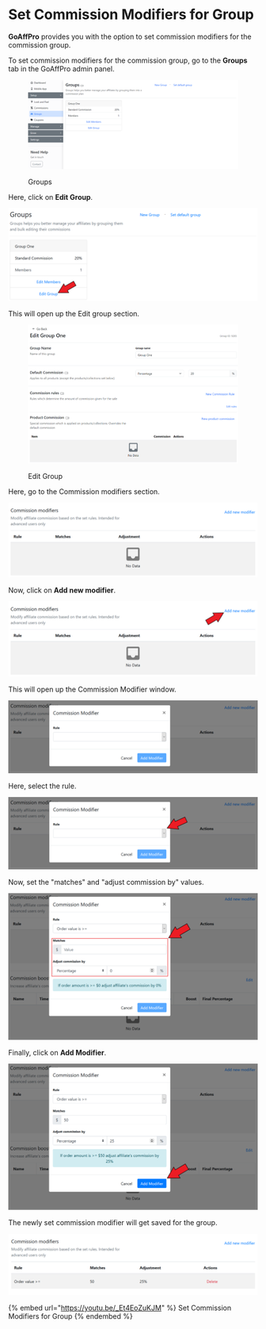 # Set Commission Modifiers for Group

**GoAffPro** provides you with the option to set commission modifiers for the commission group.

To set commission modifiers for the commission group, go to the **Groups** tab in the GoAffPro admin panel.

<figure><img src="../../.gitbook/assets/image (168).png" alt=""><figcaption><p>Groups</p></figcaption></figure>

Here, click on **Edit Group**.

![Click on Edit Group](<../../.gitbook/assets/Screenshot 2020-12-21 182450.png>)

This will open up the Edit group section.

<figure><img src="../../.gitbook/assets/image (3554).png" alt=""><figcaption><p>Edit Group</p></figcaption></figure>

Here, go to the Commission modifiers section.

![Commission modifiers](<../../.gitbook/assets/image (1871).png>)

Now, click on **Add new modifier**.

![Click on Add new modifier](<../../.gitbook/assets/Screenshot 2020-12-21 182735.png>)

This will open up the Commission Modifier window.

![Commission Modifier](<../../.gitbook/assets/image (1838).png>)

Here, select the rule.&#x20;

![Select the rule](<../../.gitbook/assets/Screenshot 2020-12-21 183133.png>)

Now, set the "matches" and "adjust commission by" values.

![Set the values](<../../.gitbook/assets/Screenshot 2020-12-21 183401 (1).png>)

Finally, click on **Add Modifier**.

![Click on Add Modifier](<../../.gitbook/assets/Screenshot 2020-12-21 183931.png>)

The newly set commission modifier will get saved for the group.

![](<../../.gitbook/assets/image (1190).png>)

{% embed url="https://youtu.be/_Et4EoZuKJM" %}
Set Commission Modifiers for Group
{% endembed %}
